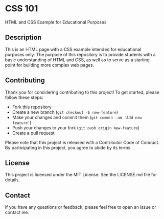 # CSS 101

HTML and CSS Example for Educational Purposes

## Description

This is an HTML page with a CSS example intended for educational purposes only. The purpose of this repository is to provide students with a basic understanding of HTML and CSS, as well as to serve as a starting point for building more complex web pages.

## Contributing

Thank you for considering contributing to this project! To get started, please follow these steps:

- Fork this repository
- Create a new branch (`git checkout -b new-feature`)
- Make your changes and commit them (`git commit -am 'Add new feature'`)
- Push your changes to your fork (`git push origin new-feature`)
- Create a pull request

Please note that this project is released with a Contributor Code of Conduct. By participating in this project, you agree to abide by its terms.

## License

This project is licensed under the MIT License. See the LICENSE.md file for details.

## Contact

If you have any questions or feedback, please feel free to open an issue or contact me.
